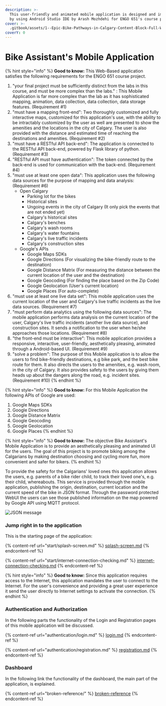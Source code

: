 ```yaml
---
description: >-
  This user-friendly and animated mobile application is designed and implemented
  by using Android Studio IDE by Arash Mozhdehi for ENGO 651's course project.
cover: >-
  .gitbook/assets/1--Epic-Bike-Pathways-in-Calgary-Content-Block-Full-Width-002-20180102.jpg
coverY: 0
---
```


# Bike Assistant's Mobile Application

{% hint style="info" %}
**Good to know:** This Web-Based application satisfies the following requirements for the ENGO 651 course project.

1. "your final project must be sufficiently distinct from the labs in this course, and must be more complex than the labs." : This Mobile Application is far more complex than the lab as it has sophisticated mapping, animation, data collection, data collection, data storage features. (Requirement #1)
2. "must have a mapping front-end": Two thoroughly customized and fully interactive maps, customized for this application's use, with the ability to be intractably customized by the user as well are presented to show the amenities and the locations in the city of Calgary. The user is also provided with the distance and estimated time of reaching the destinations and amenities. (Requirement #2)
3. "must have a RESTful API back-end": The application is connected to the RESTful API back-end, powered by Flask library of python. (Requirement #3)
4. "RESTful API must have authentication": The token connected by the back-end is used for communication with the back-end. (Requirement #4)
5. "must use at least one open data": This application uses the following data sources for the purpose of mapping and data analysis: (Requirement #6)
   * Open Calgary
     * Parking lot for the bikes
     * Historical sites
     * Ungoing events in the city of Calgary (It only pick the events that are not ended yet)
     * Calgary's historical sites
     * Calgary's benches
     * Calgary's wash rooms
     * Calgary's water fountains
     * Calgary's live traffic incidents
     * Calgary's construction sites
   * Google's APIs
     * Google Maps SDKs
     * Google Directions (For visualizing the bike-friendly route to the destination)
     * Google Distance Matrix (For measuring the distance between the current location of the user and the destination)
     * Google Geocoding (For finding the place based on the Zip Code)
     * Google Geolocation (User's current location)
     * Google Places (For auto-complete)
6. "must use at least one live data set": This mobile application uses the current location of the user and Calgary's live traffic incidents as the live data sources. (Requirement #7)
7. "must perform data analytics using the following data sources": The mobile application performs data analysis on the current location of the user, Calgary's live traffic incidents (another live data source), and construction sites. It sends a notification to the user when he/she approaches those locations. (Requirement #8)
8. "the front-end must be interactive": This mobile application provides a responsive, interactive, user-friendly, aesthetically pleasing, animated through a Android-based UI. (Requirement #9)
9. "solve a problem": The purpose of this Mobile application is to allow the users to find bike-friendly destinations, e.g bike park, and the best bike route for them. It also directs the users to the amenities, e.g. wash room, in the city of Calgary. It also provides safety to the users by giving them heads up about the dangers along the road, e.g. incident sites. (Requirement #10)
{% endhint %}

{% hint style="info" %}
**Good to know:** For this Mobile Application the following APIs of Google are used:

1. Google Maps SDKs
2. Google Directions
3. Google Distance Matrix
4. Google Geocoding
5. Google Geolocation
6. Google Places
{% endhint %}

{% hint style="info" %}
**Good to know:** The objective Bike Assistant's Mobile Application is to provide an aesthetically pleasing and animated UI for the users. The goal of this project is to promote biking among the Calgarians by making destination choosing and cycling more fun, more convenient and safer for bikers.
{% endhint %}

To provide the safety for the Calgarians' loved ones this application allows the users, e.g. parents of a bike rider child, to track their loved one's, e.g. their child, whereabouts. This service is provided through the mobile application, publishing the origin, destination, current location and the current speed of the bike in JSON format. Through the password protected WebUI the users can see those published information on the map powered by Google API using MQTT protocol.

![JSON message](https://i.imgur.com/T6FUauK.png)

### Jump right in to the application

This is the starting page of the application:

{% content-ref url="start/splash-screen.md" %}
[splash-screen.md](start/splash-screen.md)
{% endcontent-ref %}

{% content-ref url="start/internet-connection-checking.md" %}
[internet-connection-checking.md](start/internet-connection-checking.md)
{% endcontent-ref %}

{% hint style="info" %}
**Good to know:** Since this application requires access to the Internet, this application mandates the user to connect to the Internet. For the user's convenience and providing a great user experience it send the user directly to Internet settings to activate the connection.
{% endhint %}

### Authentication and Authorization

In the following parts the functionality of the Login and Registration pages of this mobile application will be discussed.

{% content-ref url="authentication/login.md" %}
[login.md](authentication/login.md)
{% endcontent-ref %}

{% content-ref url="authentication/registration.md" %}
[registration.md](authentication/registration.md)
{% endcontent-ref %}

### Dashboard

In the following link the functionality of the dashboard, the main part of the application, is explained.

{% content-ref url="broken-reference/" %}
[broken-reference](broken-reference/)
{% endcontent-ref %}
